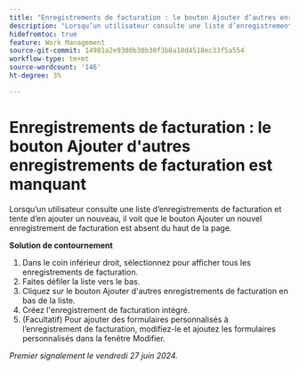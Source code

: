 ```yaml
---
title: "Enregistrements de facturation : le bouton Ajouter d’autres enregistrements de facturation est manquant"
description: "Lorsqu’un utilisateur consulte une liste d’enregistrements de facturation et tente d’en ajouter un nouveau, il voit que le bouton Ajouter un nouvel enregistrement de facturation est absent du haut de la page."
hidefromtoc: true
feature: Work Management
source-git-commit: 14981a2e9300b30b30f3b8a18d4518ec33f5a554
workflow-type: tm+mt
source-wordcount: '146'
ht-degree: 3%

---
```



# Enregistrements de facturation : le bouton Ajouter d&#39;autres enregistrements de facturation est manquant

Lorsqu’un utilisateur consulte une liste d’enregistrements de facturation et tente d’en ajouter un nouveau, il voit que le bouton Ajouter un nouvel enregistrement de facturation est absent du haut de la page.

**Solution de contournement**

1. Dans le coin inférieur droit, sélectionnez pour afficher tous les enregistrements de facturation.
1. Faites défiler la liste vers le bas.
1. Cliquez sur le bouton Ajouter d&#39;autres enregistrements de facturation en bas de la liste.
1. Créez l&#39;enregistrement de facturation intégré.
1. (Facultatif) Pour ajouter des formulaires personnalisés à l’enregistrement de facturation, modifiez-le et ajoutez les formulaires personnalisés dans la fenêtre Modifier.

_Premier signalement le vendredi 27 juin 2024._
